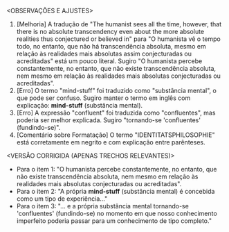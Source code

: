 <OBSERVAÇÕES E AJUSTES>
1. [Melhoria] A tradução de "The humanist sees all the time, however, that there is no absolute transcendency even about the more absolute realities thus conjectured or believed in" para "O humanista vê o tempo todo, no entanto, que não há transcendência absoluta, mesmo em relação às realidades mais absolutas assim conjecturadas ou acreditadas" está um pouco literal. Sugiro "O humanista percebe constantemente, no entanto, que não existe transcendência absoluta, nem mesmo em relação às realidades mais absolutas conjecturadas ou acreditadas".
2. [Erro] O termo "mind-stuff" foi traduzido como "substância mental", o que pode ser confuso. Sugiro manter o termo em inglês com explicação: **mind-stuff** (substância mental).
3. [Erro] A expressão "confluent" foi traduzida como "confluentes", mas poderia ser melhor explicada. Sugiro "tornando-se 'confluentes' (fundindo-se)".
4. [Comentário sobre Formatação] O termo "IDENTITATSPHILOSOPHIE" está corretamente em negrito e com explicação entre parênteses.

<VERSÃO CORRIGIDA (APENAS TRECHOS RELEVANTES)>
- Para o item 1: "O humanista percebe constantemente, no entanto, que não existe transcendência absoluta, nem mesmo em relação às realidades mais absolutas conjecturadas ou acreditadas".
- Para o item 2: "A própria **mind-stuff** (substância mental) é concebida como um tipo de experiência..."
- Para o item 3: "... e a própria substância mental tornando-se 'confluentes' (fundindo-se) no momento em que nosso conhecimento imperfeito poderia passar para um conhecimento de tipo completo."